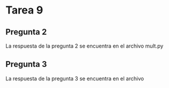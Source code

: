 # Tarea 9

## Pregunta 2
La respuesta de la pregunta 2 se encuentra en el archivo mult.py

## Pregunta 3
La respuesta de la pregunta 3 se encuentra en el archivo 
